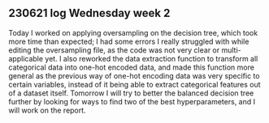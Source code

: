 ## 230621 log Wednesday week 2
Today I worked on applying oversampling on the decision tree, which took more time than expected; I had some errors I really struggled with while editing the oversampling file, as the code was not very clear or multi-applicable yet. I also reworked the data extraction function to transform all categorical data into one-hot encoded data, and made this function more general as the previous way of one-hot encoding data was very specific to certain variables, instead of it being able to extract categorical features out of a dataset itself.
Tomorrow I will try to better the balanced decision tree further by looking for ways to find two of the best hyperparameters, and I will work on the report.
